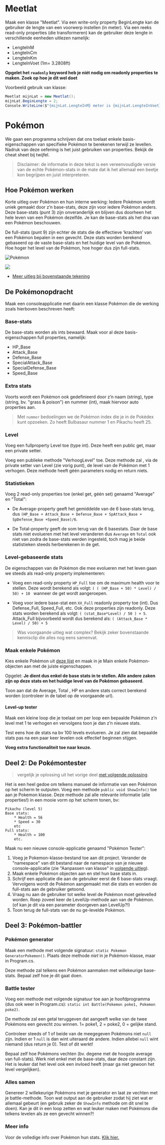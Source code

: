 # Meetlat

Maak een klasse "Meetlat". Via een write-only property BeginLengte kan de gebruiker de lengte van een voorwerp instellen (in meter). Via een reeks read-only properties (die transformeren) kan de gebruiker deze lengte in verschillende eenheden uitlezen namelijk:

* LengteInM
* LengteInCm
* LengteInKm
* LengteInVoet (1m= 3.2808ft)

**Opgelet het ``readonly`` keyword heb je niét nodig om readonly properties te maken. Zoek op hoe je dit wel doet**

Voorbeeld gebruik van klasse:

```csharp
Meetlat mijnLat = new Meetlat();
mijnLat.BeginLengte = 2;
Console.WriteLine($"{mijnLat.LengteInM} meter is {mijnLat.LengteInVoet} voet.");
```

# Pokémon

We gaan een programma schrijven dat ons toelaat enkele basis-eigenschappen van specifieke Pokémon te berekenen terwijl ze levellen.
Nadruk van deze oefening is het juist gebruiken van properties. Bekijk de cheat sheet bij twijfel.  

>Disclaimer: de informatie in deze tekst is een vereenvoudigde versie van de echte Pokémon-stats in de mate dat ik het allemaal een beetje kon begrijpen en juist interpreteren.

## Hoe Pokémon werken

Korte uitleg over Pokémon en hun interne werking: Iedere Pokémon wordt uniek gemaakt door z’n base-stats, deze zijn voor iedere Pokémon anders. Deze base-stats  (punt 3) zijn onveranderlijk en blijven dus doorheen het hele leven van een Pokémon dezelfde. Je kan de base-stats als het dna van een Pokémon beschouwen.

De full-stats (punt 9) zijn echter de stats die de effectieve ‘krachten’ van een Pokémon bepalen in een gevecht. Deze stats worden berekend gebaseerd op de vaste base-stats en het huidige level van de Pokémon. Hoe hoger het level van de Pokémon, hoe hoger dus zijn full-stats. 

![Pokémon](../assets/6_klassen/pokemon.png)


![](../assets/infoclip.png)
* [Meer uitleg bij bovenstaande tekening](https://ap.cloud.panopto.eu/Panopto/Pages/Viewer.aspx?id=245f5d03-dbe4-49d9-b9e9-ab720084b984)

## De Pokémonopdracht

Maak een consoleapplicatie met daarin een klasse Pokémon die de werking zoals hierboven beschreven heeft:

### Base-stats
De base-stats worden als ints bewaard. Maak voor al deze basis-eigenschappen full properties, namelijk:

* HP_Base
* Attack_Base
* Defense_Base
* SpecialAttack_Base
* SpecialDefense_Base
* Speed_Base

### Extra stats


Voorts wordt een Pokémon ook gedefinieerd door z’n naam (string), type (string, bv. "grass & poison") en nummer (int), maak hiervoor auto properties aan.

> Met ``nummer`` bedoelingen we de Pokémon index die je in de Pokédex kunt opzoeken. Zo heeft Bulbasaur nummer 1 en Pikachu heeft 25. 

### Level

Voeg een fullproperty Level toe (type int). Deze heeft een public get, maar een private setter.

Voeg een publieke methode "VerhoogLevel" toe. Deze methode zal , via de private setter van Level (zie vorig punt), de level van de Pokémon met 1 verhogen. Deze methode heeft géén parameters nodig en return niets.

### Statistieken

Voeg 2 read-only properties toe (enkel get, géén set) genaamd "Average" en "Total":

* De Average-property geeft het gemiddelde van de 6 base-stats terug, dus ``(HP_Base + Attack_Base + Defense_Base + SpAttack_Base + SpDefense_Base +Speed_Base)/6``.

* De Total-property geeft de som terug van de 6 basestats. Daar de base stats niet evolueren met het level veranderen dus ``Average`` en ``Total`` ook niet van zodra de base-stats werden ingesteld, toch mag je beide statistieken steeds herberekenen in de get.

### Level-gebaseerde stats

De eigenschappen van de Pokémon die mee evolueren met het leven gaan we steeds als read-only property implementeren:

* Voeg een read-only property ``HP_Full``  toe om de maximum health voor te stellen. Deze wordt berekend als volgt: ``( ( (HP_Base + 50) * Level) / 50) + 10 `` wanneer de get wordt aangeroepen.

* Voeg voor iedere base-stat een ``XX_Full`` readonly property toe (int). Dus Defense_Full, Speed_Full, etc. Ook deze properties zijn readonly. Deze stats worden berekend als volgt: ``( (stat_Base*Level) / 50 ) + 5``.
Attack_Full bijvoorbeeld wordt dus berekend als: ``( (Attack_Base * Level) / 50) + 5``

> Was voorgaande uitleg wat complex? Bekijk zeker bovenstaande kennisclip die alles nog eens samenvat.

### Maak enkele Pokémon

Kies enkele Pokémon uit [deze lijst](https://bulbapedia.bulbagarden.net/wiki/List_of_Pok%C3%A9mon_by_base_stats) en maak in je Main enkele Pokémon-objecten aan met de juiste eigenschappen.

Opgelet: **Je dient dus enkel de base stats in te stellen. Alle andere zaken zijn op deze stats en het huidige level van de Pokémon gebaseerd**.

Toon aan dat de Average, Total , HP en andere stats correct berekend worden (controleer in de tabel op de voorgaande url).

#### Level-up tester

Maak een kleine loop die je toelaat om per loop een bepaalde Pokémon z’n level met 1 te verhogen en vervolgens toon je dan z’n nieuwe stats.

Test eens hoe de stats na bv 100 levels evolueren. Je zal zien dat bepaalde stats pas na een paar keer levelen ook effectief beginnen stijgen.

**Voeg extra functionaliteit toe naar keuze.**

## Deel 2: De Pokémontester

> vergelijk je oplossing uit het vorige deel [met volgende oplossing](../assets/6_klassen/Pokemon.cs).

Het is een heel gedoe om telkens manueel de informatie van een Pokémon op het scherm te outputen. Voeg een methode ``public void ShowInfo()`` toe aan je Pokemon klasse. Deze methode zal alle relevante informatie (alle properties!) in een mooie vorm op het scherm tonen, bv:

```text
Pikachu (level 5)
Base stats:
    * Health = 56
    * Speed = 30
    etc
Full stats:
    * Health = 100
    etc.
```

Maak nu een nieuwe console-applicatie genaamd "Pokémon Tester":

1. Voeg je Pokemon-klasse-bestand toe aan dit project. Verander de "namespace" van dit bestand naar de namespace van je nieuwe console-applicatie  (zie "Aanpassen van klasse" in [volgende uitleg](https://codevan1001nacht.wordpress.com/2013/11/06/werken-met-klassen-in-visual-studio/)).
2. Maak enkele Pokémon objecten aan en stel hun base stats in.
3. Schrijf een applicatie die aan de gebruiker eerst de 6 base-stats vraagt. Vervolgens wordt de Pokémon aangemaakt met die stats en worden de full-stats aan de gebruiker getoond.
4. Vraag nu aan de gebruiker tot welke level de Pokémon moet gelevelled worden. Roep zoveel keer de LevelUp-methode aan van de Pokémon. (of kan je dit via een parameter doorgeven aan LevelUp?!)
5. Toon terug de full-stats van de nu ge-levelde Pokémon.

## Deel 3: Pokémon-battler

### Pokémon generator

Maak een methode met volgende signatuur: ``static Pokemon GeneratorPokemon()``. Plaats deze methode *niet* in je Pokémon-klasse, maar in  Program.cs.

Deze methode zal telkens een Pokémon aanmaken met willekeurige base-stats. Bepaal zelf hoe je dit gaat doen.

### Battle tester

Voeg een methode met volgende signatuur toe aan je hoofdprogramma (dus ook weer in Program.cs):
``static int Battle(Pokemon poke1, Pokemon poke2)``.

De methode zal een getal teruggeven dat aangeeft welke van de twee Pokémons een gevecht zou winnen. 1= poke1, 2 = poke2, 0 = gelijke stand.

Controleer steeds of 1 of beide van de meegegeven Pokémons niet ``null`` zijn. Indien er 1 ``null`` is dan wint uiteraard de andere. Indien allebei ``null`` wint niemand (dus return je 0). Test of dit werkt!

Bepaal zelf hoe Pokémons vechten (bv. degene met de hoogste average van full-stats). Werk niet enkel met de base-stats, daar deze constant zijn. Het is leuker dat het level ook een invloed heeft (maar ga niet gewoon het level vergelijken).

### Alles samen

Genereer 2 willekeurige Pokémons met je generator en laat ze vechten met je battle-methode. Toon wat output aan de gebruiker zodat hij ziet wat er allemaal gebeurt (en gebruik zeker de ``ShowInfo`` methode om dit snel te doen). Kan je dit in een loop zetten en wat leuker maken met Pokémons die telkens levelen als ze een gevecht winnen?!

### Meer info
Voor de volledige info over Pokémon hun stats. [Klik hier.](https://bulbapedia.bulbagarden.net/wiki/Statistic "Stats Pokémon")

